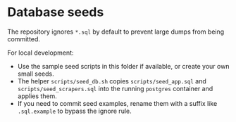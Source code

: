 # Database seeds

The repository ignores `*.sql` by default to prevent large dumps from being committed.

For local development:
- Use the sample seed scripts in this folder if available, or create your own small seeds.
- The helper `scripts/seed_db.sh` copies `scripts/seed_app.sql` and `scripts/seed_scrapers.sql` into the running `postgres` container and applies them.
- If you need to commit seed examples, rename them with a suffix like `.sql.example` to bypass the ignore rule.